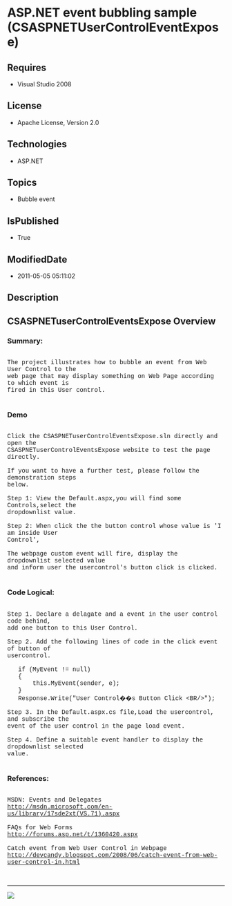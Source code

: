 # ASP.NET event bubbling sample (CSASPNETUserControlEventExpose)
## Requires
* Visual Studio 2008
## License
* Apache License, Version 2.0
## Technologies
* ASP.NET
## Topics
* Bubble event
## IsPublished
* True
## ModifiedDate
* 2011-05-05 05:11:02
## Description

<p style="font-family:Courier New"></p>
<h2>CSASPNETuserControlEventsExpose Overview</h2>
<p style="font-family:Courier New"></p>
<h3>Summary:</h3>
<p style="font-family:Courier New"><br>
The project illustrates how to bubble an event from Web User Control to the <br>
web page that may display something on Web Page according to which event is <br>
fired in this User control.<br>
<br>
</p>
<h3>Demo</h3>
<p style="font-family:Courier New"><br>
Click the CSASPNETuserControlEventsExpose.sln directly and open the <br>
CSASPNETuserControlEventsExpose website to test the page directly.<br>
<br>
If you want to have a further test, please follow the demonstration steps <br>
below.<br>
<br>
Step 1: View the Default.aspx,you will find some Controls,select the <br>
dropdownlist value.<br>
<br>
Step 2: When click the the button control whose value is 'I am inside User <br>
Control',<br>
<br>
The webpage custom event will fire, display the dropdownlist selected value <br>
and inform user the usercontrol's button click is clicked.<br>
<br>
</p>
<h3>Code Logical:</h3>
<p style="font-family:Courier New"><br>
Step 1. Declare a delagate and a event in the user control code behind,<br>
add one button to this User Control.<br>
<br>
Step 2. Add the following lines of code in the click event of button of <br>
usercontrol.<br>
<br>
&nbsp; &nbsp;if (MyEvent != null)<br>
&nbsp; &nbsp;{<br>
&nbsp; &nbsp; &nbsp; &nbsp;this.MyEvent(sender, e);<br>
&nbsp; &nbsp;}<br>
&nbsp; &nbsp;Response.Write(&quot;User Control��s Button Click &lt;BR/&gt;&quot;);<br>
<br>
Step 3. In the Default.aspx.cs file,Load the usercontrol, and subscribe the <br>
event of the user control in the page load event.<br>
<br>
Step 4. Define a suitable event handler to display the dropdownlist selected <br>
value.<br>
<br>
</p>
<h3>References:</h3>
<p style="font-family:Courier New"><br>
MSDN: Events and Delegates<br>
<a target="_blank" href="http://msdn.microsoft.com/en-us/library/17sde2xt(VS.71).aspx">http://msdn.microsoft.com/en-us/library/17sde2xt(VS.71).aspx</a><br>
<br>
FAQs for Web Forms<br>
<a target="_blank" href="http://forums.asp.net/t/1360420.aspx">http://forums.asp.net/t/1360420.aspx</a><br>
<br>
Catch event from Web User Control in Webpage<br>
<a target="_blank" href="http://devcandy.blogspot.com/2008/06/catch-event-from-web-user-control-in.html">http://devcandy.blogspot.com/2008/06/catch-event-from-web-user-control-in.html</a><br>
<br>
<br>
</p>
<hr>
<div><a href="http://go.microsoft.com/?linkid=9759640" style="margin-top:3px"><img src="http://bit.ly/onecodelogo">
</a></div>
